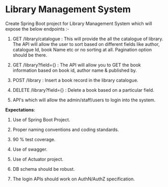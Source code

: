 # Library Management System

Create Spring Boot project for Library Management System which will expose the below endpoints :-

1. GET /library/catalogue : This will provide the all the catalogue of library. The API will allow the user to sort based on different fields like author, catalogue Id, book Name etc or no sorting at all. Pagination option should be there.

2. GET /library?field={} : The API will allow you to GET the book information based on book id, author name & published by.

3. POST /library : Insert a book record in the library catalogue.

4. DELETE /library?field={} : Delete a book based on a particular field.

5. API's which will allow the admin/staff/users to login into the system.


**Expectations**:

1. Use of Spring Boot Project.

2. Proper naming conventions and coding standards.

3. 90 % test coverage.

4. Use of swagger.

5. Use of Actuator project.

6. DB schema should be robust.

7. The login APIs should work on AuthN/AuthZ specification.

